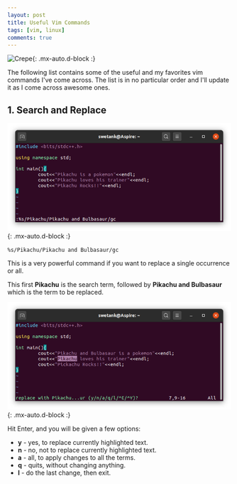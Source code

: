 ```yaml
---
layout: post
title: Useful Vim Commands 
tags: [vim, linux]
comments: true
---
```


![Crepe](https://www.vim.org/images/vim_on_fire.gif){: .mx-auto.d-block :}

The following list contains some of the useful and my favorites vim commands I've come across. The list is in no particular order and I'll update it as I come across awesome ones. 

## 1. Search and Replace


![Crepe](/assets/img/posts/1/find-replace-command.png){: .mx-auto.d-block :}

~~~
%s/Pikachu/Pikachu and Bulbasaur/gc
~~~

This is a very powerful command if you want to replace a single occurrence or all.

This first **Pikachu** is the search term, followed by **Pikachu and Bulbasaur** which is the term to be replaced.

![Crepe](/assets/img/posts/1/replace-with-pikachu.png){: .mx-auto.d-block :}

Hit Enter, and you will be given a few options:
*   **y** - yes, to replace currently highlighted text.
*   **n** - no, not to replace currently highlighted text.
*   **a** - all, to apply changes to all the terms.
*   **q** - quits, without changing anything.
*   **l** - do the last change, then exit.


